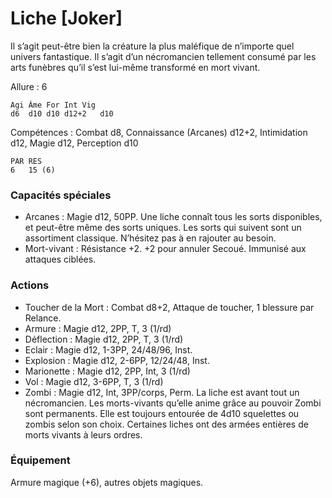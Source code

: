 
# Liche [Joker]
Il s’agit peut-être bien la créature la plus maléfique de n’importe quel univers fantastique. Il s’agit d’un nécromancien tellement consumé par les arts funèbres qu’il s’est lui-même transformé en mort vivant.

Allure : 6

	Agi	Âme	For	Int	Vig
	d6	d10	d10	d12+2	d10

Compétences : Combat d8, Connaissance (Arcanes) d12+2, Intimidation d12, Magie d12, Perception d10

	PAR	RES
	6	15 (6)

### Capacités spéciales
- Arcanes : Magie d12, 50PP. Une liche connaît tous les sorts disponibles, et peut-être même des sorts uniques. Les sorts qui suivent sont un assortiment classique. N’hésitez pas à en rajouter au besoin.
- Mort-vivant : Résistance +2. +2 pour annuler Secoué. Immunisé aux attaques ciblées.

### Actions
- Toucher de la Mort : Combat d8+2, Attaque de toucher, 1 blessure par Relance.
- Armure : Magie d12, 2PP, T, 3 (1/rd)
- Déflection : Magie d12, 2PP, T, 3 (1/rd)
- Eclair : Magie d12, 1-3PP, 24/48/96, Inst.
- Explosion : Magie d12, 2-6PP, 12/24/48, Inst.
- Marionette : Magie d12, 2PP, Int, 3 (1/rd)
- Vol : Magie d12, 3-6PP, T, 3 (1/rd)
- Zombi	: Magie d12, Int, 3PP/corps, Perm. La liche est avant tout un nécromancien. Les morts-vivants qu’elle anime grâce au pouvoir Zombi sont permanents. Elle est toujours entourée de 4d10 squelettes ou zombis selon son choix. Certaines liches ont des armées entières de morts vivants à leurs ordres.

### Équipement
Armure magique (+6), autres objets magiques.
